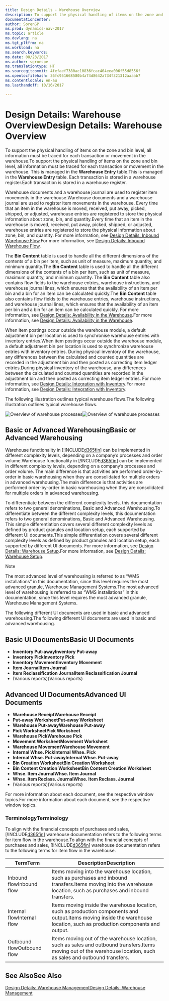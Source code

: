 ```yaml
---
title: Design Details - Warehouse Overview
description: To support the physical handling of items on the zone and bin level, all information must be traced for each transaction or movement in the warehouse. This is managed in the **Warehouse Entry** table. Each transaction is stored in a warehouse register.
documentationcenter: 
author: SorenGP
ms.prod: dynamics-nav-2017
ms.topic: article
ms.devlang: na
ms.tgt_pltfrm: na
ms.workload: na
ms.search.keywords: 
ms.date: 08/23/2017
ms.author: sgroespe
ms.translationtype: HT
ms.sourcegitcommit: 4fefaef7380ac10836fcac404eea006f55d8556f
ms.openlocfilehash: 36fc951668580b4a74d8642a734f321312aaaab7
ms.contentlocale: en-au
ms.lasthandoff: 10/16/2017

---
```

# <a name="design-details-warehouse-overview"></a><span data-ttu-id="cb714-105">Design Details: Warehouse Overview</span><span class="sxs-lookup"><span data-stu-id="cb714-105">Design Details: Warehouse Overview</span></span>
<span data-ttu-id="cb714-106">To support the physical handling of items on the zone and bin level, all information must be traced for each transaction or movement in the warehouse.</span><span class="sxs-lookup"><span data-stu-id="cb714-106">To support the physical handling of items on the zone and bin level, all information must be traced for each transaction or movement in the warehouse.</span></span> <span data-ttu-id="cb714-107">This is managed in the **Warehouse Entry** table.</span><span class="sxs-lookup"><span data-stu-id="cb714-107">This is managed in the **Warehouse Entry** table.</span></span> <span data-ttu-id="cb714-108">Each transaction is stored in a warehouse register.</span><span class="sxs-lookup"><span data-stu-id="cb714-108">Each transaction is stored in a warehouse register.</span></span>  

<span data-ttu-id="cb714-109">Warehouse documents and a warehouse journal are used to register item movements in the warehouse.</span><span class="sxs-lookup"><span data-stu-id="cb714-109">Warehouse documents and a warehouse journal are used to register item movements in the warehouse.</span></span> <span data-ttu-id="cb714-110">Every time that an item in the warehouse is moved, received, put away, picked, shipped, or adjusted, warehouse entries are registered to store the physical information about zone, bin, and quantity.</span><span class="sxs-lookup"><span data-stu-id="cb714-110">Every time that an item in the warehouse is moved, received, put away, picked, shipped, or adjusted, warehouse entries are registered to store the physical information about zone, bin, and quantity.</span></span> <span data-ttu-id="cb714-111">For more information, see [Design Details: Inbound Warehouse Flow](design-details-outbound-warehouse-flow.md).</span><span class="sxs-lookup"><span data-stu-id="cb714-111">For more information, see [Design Details: Inbound Warehouse Flow](design-details-outbound-warehouse-flow.md).</span></span>  

<span data-ttu-id="cb714-112">The **Bin Content** table is used to handle all the different dimensions of the contents of a bin per item, such as unit of measure, maximum quantity, and minimum quantity.</span><span class="sxs-lookup"><span data-stu-id="cb714-112">The **Bin Content** table is used to handle all the different dimensions of the contents of a bin per item, such as unit of measure, maximum quantity, and minimum quantity.</span></span> <span data-ttu-id="cb714-113">The **Bin Content** table also contains flow fields to the warehouse entries, warehouse instructions, and warehouse journal lines, which ensures that the availability of an item per bin and a bin for an item can be calculated quickly.</span><span class="sxs-lookup"><span data-stu-id="cb714-113">The **Bin Content** table also contains flow fields to the warehouse entries, warehouse instructions, and warehouse journal lines, which ensures that the availability of an item per bin and a bin for an item can be calculated quickly.</span></span> <span data-ttu-id="cb714-114">For more information, see [Design Details: Availability in the Warehouse](design-details-availability-in-the-warehouse.md).</span><span class="sxs-lookup"><span data-stu-id="cb714-114">For more information, see [Design Details: Availability in the Warehouse](design-details-availability-in-the-warehouse.md).</span></span>  

<span data-ttu-id="cb714-115">When item postings occur outside the warehouse module, a default adjustment bin per location is used to synchronise warehouse entries with inventory entries.</span><span class="sxs-lookup"><span data-stu-id="cb714-115">When item postings occur outside the warehouse module, a default adjustment bin per location is used to synchronize warehouse entries with inventory entries.</span></span> <span data-ttu-id="cb714-116">During physical inventory of the warehouse, any differences between the calculated and counted quantities are recorded in the adjustment bin and then posted as correcting item ledger entries.</span><span class="sxs-lookup"><span data-stu-id="cb714-116">During physical inventory of the warehouse, any differences between the calculated and counted quantities are recorded in the adjustment bin and then posted as correcting item ledger entries.</span></span> <span data-ttu-id="cb714-117">For more information, see [Design Details: Integration with Inventory](design-details-integration-with-inventory.md).</span><span class="sxs-lookup"><span data-stu-id="cb714-117">For more information, see [Design Details: Integration with Inventory](design-details-integration-with-inventory.md).</span></span>  

<span data-ttu-id="cb714-118">The following illustration outlines typical warehouse flows.</span><span class="sxs-lookup"><span data-stu-id="cb714-118">The following illustration outlines typical warehouse flows.</span></span>  

<span data-ttu-id="cb714-119">![Overview of warehouse processes](media/design_details_warehouse_management_overview.png "design_details_warehouse_management_overview")</span><span class="sxs-lookup"><span data-stu-id="cb714-119">![Overview of warehouse processes](media/design_details_warehouse_management_overview.png "design_details_warehouse_management_overview")</span></span>  

## <a name="basic-or-advanced-warehousing"></a><span data-ttu-id="cb714-120">Basic or Advanced Warehousing</span><span class="sxs-lookup"><span data-stu-id="cb714-120">Basic or Advanced Warehousing</span></span>  
<span data-ttu-id="cb714-121">Warehouse functionality in [!INCLUDE[d365fin](includes/d365fin_md.md)] can be implemented in different complexity levels, depending on a company’s processes and order volume.</span><span class="sxs-lookup"><span data-stu-id="cb714-121">Warehouse functionality in [!INCLUDE[d365fin](includes/d365fin_md.md)] can be implemented in different complexity levels, depending on a company’s processes and order volume.</span></span> <span data-ttu-id="cb714-122">The main difference is that activities are performed order-by-order in basic warehousing when they are consolidated for multiple orders in advanced warehousing.</span><span class="sxs-lookup"><span data-stu-id="cb714-122">The main difference is that activities are performed order-by-order in basic warehousing when they are consolidated for multiple orders in advanced warehousing.</span></span>  

 <span data-ttu-id="cb714-123">To differentiate between the different complexity levels, this documentation refers to two general denominations, Basic and Advanced Warehousing.</span><span class="sxs-lookup"><span data-stu-id="cb714-123">To differentiate between the different complexity levels, this documentation refers to two general denominations, Basic and Advanced Warehousing.</span></span> <span data-ttu-id="cb714-124">This simple differentiation covers several different complexity levels as defined by product granules and location setup, each supported by different UI documents.</span><span class="sxs-lookup"><span data-stu-id="cb714-124">This simple differentiation covers several different complexity levels as defined by product granules and location setup, each supported by different UI documents.</span></span> <span data-ttu-id="cb714-125">For more information, see [Design Details: Warehouse Setup](design-details-warehouse-setup.md).</span><span class="sxs-lookup"><span data-stu-id="cb714-125">For more information, see [Design Details: Warehouse Setup](design-details-warehouse-setup.md).</span></span>  

> [!NOTE]  
>  <span data-ttu-id="cb714-126">The most advanced level of warehousing is referred to as “WMS installations” in this documentation, since this level requires the most advanced granule, Warehouse Management Systems.</span><span class="sxs-lookup"><span data-stu-id="cb714-126">The most advanced level of warehousing is referred to as “WMS installations” in this documentation, since this level requires the most advanced granule, Warehouse Management Systems.</span></span>  

 <span data-ttu-id="cb714-127">The following different UI documents are used in basic and advanced warehousing.</span><span class="sxs-lookup"><span data-stu-id="cb714-127">The following different UI documents are used in basic and advanced warehousing.</span></span>  

## <a name="basic-ui-documents"></a><span data-ttu-id="cb714-128">Basic UI Documents</span><span class="sxs-lookup"><span data-stu-id="cb714-128">Basic UI Documents</span></span>  

-   <span data-ttu-id="cb714-129">**Inventory Put-away**</span><span class="sxs-lookup"><span data-stu-id="cb714-129">**Inventory Put-away**</span></span>  
-   <span data-ttu-id="cb714-130">**Inventory Pick**</span><span class="sxs-lookup"><span data-stu-id="cb714-130">**Inventory Pick**</span></span>  
-   <span data-ttu-id="cb714-131">**Inventory Movement**</span><span class="sxs-lookup"><span data-stu-id="cb714-131">**Inventory Movement**</span></span>  
-   <span data-ttu-id="cb714-132">**Item Journal**</span><span class="sxs-lookup"><span data-stu-id="cb714-132">**Item Journal**</span></span>  
-   <span data-ttu-id="cb714-133">**Item Reclassification Journal**</span><span class="sxs-lookup"><span data-stu-id="cb714-133">**Item Reclassification Journal**</span></span>  
-   <span data-ttu-id="cb714-134">(Various reports)</span><span class="sxs-lookup"><span data-stu-id="cb714-134">(Various reports)</span></span>  

## <a name="advanced-ui-documents"></a><span data-ttu-id="cb714-135">Advanced UI Documents</span><span class="sxs-lookup"><span data-stu-id="cb714-135">Advanced UI Documents</span></span>  

-   <span data-ttu-id="cb714-136">**Warehouse Receipt**</span><span class="sxs-lookup"><span data-stu-id="cb714-136">**Warehouse Receipt**</span></span>  
-   <span data-ttu-id="cb714-137">**Put-away Worksheet**</span><span class="sxs-lookup"><span data-stu-id="cb714-137">**Put-away Worksheet**</span></span>  
-   <span data-ttu-id="cb714-138">**Warehouse Put-away**</span><span class="sxs-lookup"><span data-stu-id="cb714-138">**Warehouse Put-away**</span></span>  
-   <span data-ttu-id="cb714-139">**Pick Worksheet**</span><span class="sxs-lookup"><span data-stu-id="cb714-139">**Pick Worksheet**</span></span>  
-   <span data-ttu-id="cb714-140">**Warehouse Pick**</span><span class="sxs-lookup"><span data-stu-id="cb714-140">**Warehouse Pick**</span></span>  
-   <span data-ttu-id="cb714-141">**Movement Worksheet**</span><span class="sxs-lookup"><span data-stu-id="cb714-141">**Movement Worksheet**</span></span>  
-   <span data-ttu-id="cb714-142">**Warehouse Movement**</span><span class="sxs-lookup"><span data-stu-id="cb714-142">**Warehouse Movement**</span></span>  
-   <span data-ttu-id="cb714-143">**Internal Whse. Pick**</span><span class="sxs-lookup"><span data-stu-id="cb714-143">**Internal Whse. Pick**</span></span>  
-   <span data-ttu-id="cb714-144">**Internal Whse. Put-away**</span><span class="sxs-lookup"><span data-stu-id="cb714-144">**Internal Whse. Put-away**</span></span>  
-   <span data-ttu-id="cb714-145">**Bin Creation Worksheet**</span><span class="sxs-lookup"><span data-stu-id="cb714-145">**Bin Creation Worksheet**</span></span>  
-   <span data-ttu-id="cb714-146">**Bin Content Creation Worksheet**</span><span class="sxs-lookup"><span data-stu-id="cb714-146">**Bin Content Creation Worksheet**</span></span>  
-   <span data-ttu-id="cb714-147">**Whse. Item Journal**</span><span class="sxs-lookup"><span data-stu-id="cb714-147">**Whse. Item Journal**</span></span>  
-   <span data-ttu-id="cb714-148">**Whse. Item Reclass. Journal**</span><span class="sxs-lookup"><span data-stu-id="cb714-148">**Whse. Item Reclass. Journal**</span></span>  
-   <span data-ttu-id="cb714-149">(Various reports)</span><span class="sxs-lookup"><span data-stu-id="cb714-149">(Various reports)</span></span>  

<span data-ttu-id="cb714-150">For more information about each document, see the respective window topics.</span><span class="sxs-lookup"><span data-stu-id="cb714-150">For more information about each document, see the respective window topics.</span></span>  

### <a name="terminology"></a><span data-ttu-id="cb714-151">Terminology</span><span class="sxs-lookup"><span data-stu-id="cb714-151">Terminology</span></span>  
<span data-ttu-id="cb714-152">To align with the financial concepts of purchases and sales, [!INCLUDE[d365fin](includes/d365fin_md.md)] warehouse documentation refers to the following terms for item flow in the warehouse.</span><span class="sxs-lookup"><span data-stu-id="cb714-152">To align with the financial concepts of purchases and sales, [!INCLUDE[d365fin](includes/d365fin_md.md)] warehouse documentation refers to the following terms for item flow in the warehouse.</span></span>  

|<span data-ttu-id="cb714-153">Term</span><span class="sxs-lookup"><span data-stu-id="cb714-153">Term</span></span>|<span data-ttu-id="cb714-154">Description</span><span class="sxs-lookup"><span data-stu-id="cb714-154">Description</span></span>|  
|----------|---------------------------------------|  
|<span data-ttu-id="cb714-155">Inbound flow</span><span class="sxs-lookup"><span data-stu-id="cb714-155">Inbound flow</span></span>|<span data-ttu-id="cb714-156">Items moving into the warehouse location, such as purchases and inbound transfers.</span><span class="sxs-lookup"><span data-stu-id="cb714-156">Items moving into the warehouse location, such as purchases and inbound transfers.</span></span>|  
|<span data-ttu-id="cb714-157">Internal flow</span><span class="sxs-lookup"><span data-stu-id="cb714-157">Internal flow</span></span>|<span data-ttu-id="cb714-158">Items moving inside the warehouse location, such as production components and output.</span><span class="sxs-lookup"><span data-stu-id="cb714-158">Items moving inside the warehouse location, such as production components and output.</span></span>|  
|<span data-ttu-id="cb714-159">Outbound flow</span><span class="sxs-lookup"><span data-stu-id="cb714-159">Outbound flow</span></span>|<span data-ttu-id="cb714-160">Items moving out of the warehouse location, such as sales and outbound transfers.</span><span class="sxs-lookup"><span data-stu-id="cb714-160">Items moving out of the warehouse location, such as sales and outbound transfers.</span></span>|  

## <a name="see-also"></a><span data-ttu-id="cb714-161">See Also</span><span class="sxs-lookup"><span data-stu-id="cb714-161">See Also</span></span>  
 [<span data-ttu-id="cb714-162">Design Details: Warehouse Management</span><span class="sxs-lookup"><span data-stu-id="cb714-162">Design Details: Warehouse Management</span></span>](design-details-warehouse-management.md)

